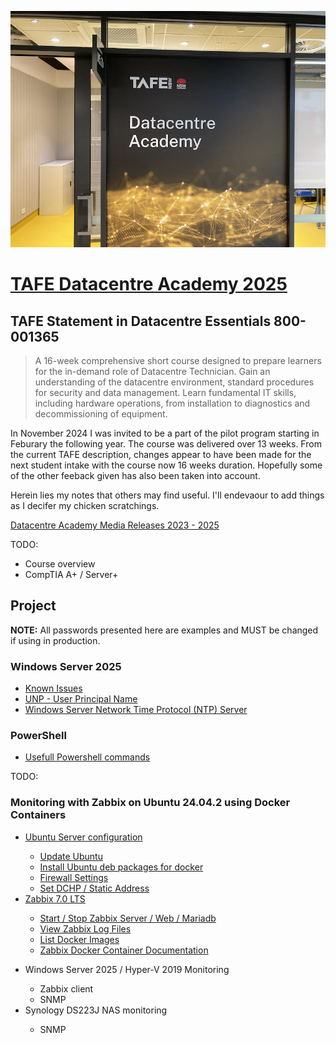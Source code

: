 
![Datacentre Academy Building M FLoor 5 Meadowbank TAFE, NSW](./images/datacentre-academy-800x600.png)


# [TAFE Datacentre Academy 2025](https://www.tafensw.edu.au/partnerships/datacentre-academy)

## TAFE Statement in Datacentre Essentials 800-001365

>A 16-week comprehensive short course designed to prepare learners for the in-demand role of Datacentre Technician. Gain an understanding of the datacentre environment, standard procedures for security and data management. Learn fundamental IT skills, including hardware operations, from installation to diagnostics and decommissioning of equipment.


In November 2024 I was invited to be a part of the pilot program starting in Feburary the following year. The course was delivered over 13 weeks. From the current TAFE description, changes appear to have been made for the next student intake with the course now 16 weeks duration. Hopefully some of the other feeback given has also been taken into account. 

Herein lies my notes that others may find useful.  I'll endevaour to add things as I decifer my chicken scratchings.

[Datacentre Academy Media Releases 2023 - 2025](./media-releases/datacentre-academy-media-releases.md)

TODO: 
- Course overview
- CompTIA A+ / Server+

## Project

**NOTE:** All passwords presented here are examples and MUST be changed if using in production.

### Windows Server 2025

- [Known Issues](windows-server/known-issues/known-issues-with-Microsoft-Windows-Server-2025.md)
- [UNP - User Principal Name](windows-server/UNP-User-Principal-Name.md)
- [Windows Server Network Time Protocol (NTP) Server](windows-server/set-network-time-protocol-server.md)
	

### PowerShell

- [Usefull Powershell commands]()

TODO:
### Monitoring with Zabbix on Ubuntu 24.04.2 using Docker Containers

<ul>
	<li><a href="./monitoring/Ubuntu-Zabbix-server.md">Ubuntu Server configuration</a></li>
	<ul>
		<li><a href="./monitoring/Ubuntu-Zabbix-server.md#updateos">Update Ubuntu</a></li>
		<li><a href="./monitoring/Ubuntu-Zabbix-server.md#debdocker">Install Ubuntu deb packages for docker</a></li>
		<li><a href="./monitoring/Ubuntu-Zabbix-server.md#fwall">Firewall Settings</a></li>
		<li><a href="./monitoring/Ubuntu-Zabbix-server.md#dhcp">Set DCHP / Static Address</a></li>	
	</ul>
	<li><a href="./monitoring/Ubuntu-Zabbix-server.md#zbxlts">Zabbix 7.0 LTS</a></li>
	<ul>
		<li><a href="./monitoring/Ubuntu-Zabbix-server.md#sszwm">Start / Stop Zabbix Server / Web / Mariadb</a></li>
		<li><a href="./monitoring/Ubuntu-Zabbix-server.md#vzlf">View Zabbix Log Files</a></li>
		<li><a href="./monitoring/Ubuntu-Zabbix-server.md#ldi">List Docker Images</a></li>
		<li><a href="./monitoring/Ubuntu-Zabbix-server.md#zdcdoc">Zabbix Docker Container Documentation</a></li>
	</ul>
</ul>
<ul>
	<li>Windows Server 2025 / Hyper-V 2019 Monitoring</li>
	<ul>
		<li>Zabbix client</li>
		<li>SNMP</li>
	</ul>
	<li>Synology DS223J NAS monitoring</li>
	<ul>
		<li>SNMP</li>
	</ul>
</ul>





